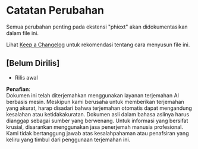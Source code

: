 # Catatan Perubahan

Semua perubahan penting pada ekstensi "phiext" akan didokumentasikan dalam file ini.

Lihat [Keep a Changelog](http://keepachangelog.com/) untuk rekomendasi tentang cara menyusun file ini.

## [Belum Dirilis]

- Rilis awal

**Penafian**:  
Dokumen ini telah diterjemahkan menggunakan layanan terjemahan AI berbasis mesin. Meskipun kami berusaha untuk memberikan terjemahan yang akurat, harap disadari bahwa terjemahan otomatis dapat mengandung kesalahan atau ketidakakuratan. Dokumen asli dalam bahasa aslinya harus dianggap sebagai sumber yang berwenang. Untuk informasi yang bersifat krusial, disarankan menggunakan jasa penerjemah manusia profesional. Kami tidak bertanggung jawab atas kesalahpahaman atau penafsiran yang keliru yang timbul dari penggunaan terjemahan ini.